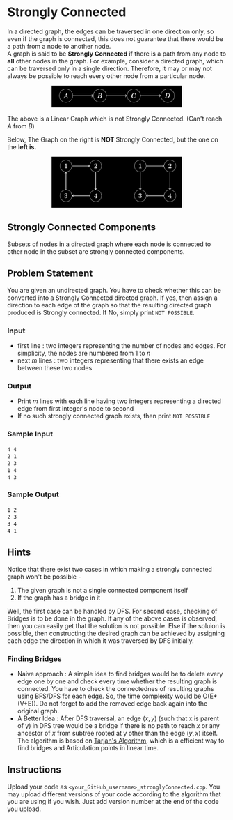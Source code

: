# Strongly Connected

In a directed graph, the edges can be traversed in one direction only, so even if
the graph is connected, this does not guarantee that there would be a path from
a node to another node.  
A graph is said to be **Strongly Connected** if there is a path from any node to **all** other nodes in the graph.
For example, consider a directed graph, which can be traversed only in a single direction. Therefore, it may or may not always be possible to reach every other node from a particular node.

<div align="center">
<img alt="A Linear Graph which is not Strongly Connected" src="./LinearDAG.png" width=300px></img>
</div>

The above is a Linear Graph which is not Strongly Connected. (Can't reach $A$ from $B$)

Below, The Graph on the right is **NOT** Strongly Connected, but the one on the **left is.**

<div align="center">
<img alt="The Graph on the right is NOT Strongly Connected, but the one on the left IS" src="./DirectedCyclic.png" width=300px></img>
</div>

## Strongly Connected Components

Subsets of nodes in a directed graph where each node is connected to other node in the subset are strongly connected components.

## Problem Statement

You are given an undirected graph. You have to check whether this can be converted into a Strongly Connected directed graph. If yes, then assign a direction to each edge of the graph so that the resulting directed graph produced is Strongly connected. If No, simply print ``NOT POSSIBLE``.

### Input

- first line : two integers representing the number of nodes and edges. For simplicity, the nodes are numbered from 1 to $n$
- next $m$ lines : two integers representing that there exists an edge between these two nodes

### Output

- Print $m$ lines with each line having two integers representing a directed edge from first integer's node to second
- If no such strongly connected graph exists, then print ``NOT POSSIBLE``

### Sample Input 
```
4 4
2 1
2 3
1 4
4 3
```
### Sample Output
```
1 2
2 3
3 4
4 1
```
## Hints

Notice that there exist two cases in which making a strongly connected graph won't be possible -

1. The given graph is not a single connected component itself
2. If the graph has a bridge in it

Well, the first case can be handled by DFS. For second case, checking of Bridges is to be done in the graph.
If any of the above cases is observed, then you can easily get that the solution is not possible. Else if the soluion is possible, then constructing the desired graph can be achieved by assigning each edge the direction in which it was traversed by DFS initially.

### Finding Bridges

- Naive approach : A simple idea to find bridges would be to delete every edge one by one and check every time whether the resulting graph is connected. You have to check the connectednes of resulting graphs using BFS/DFS for each edge. So, the time complexity would be O(E*(V+E)). Do not forget to add the removed edge back again into the original graph.
- A Better Idea : After DFS traversal, an edge $(x,y)$ (such that x is parent of y) in DFS tree would be a bridge if there is no path to reach $x$ or any ancestor of $x$ from subtree rooted at y other than the edge $(y,x)$ itself. The algorithm is based on [Tarjan's Algorithm](https://www.geeksforgeeks.org/tarjan-algorithm-find-strongly-connected-components/), which is a efficient way to find bridges and Articulation points in linear time.

## Instructions
Upload your code as ``<your_GitHub_username>_stronglyConnected.cpp``. You may upload different versions of your code according to the algorithm that you are using if you wish. Just add version number at the end of the code you upload.
